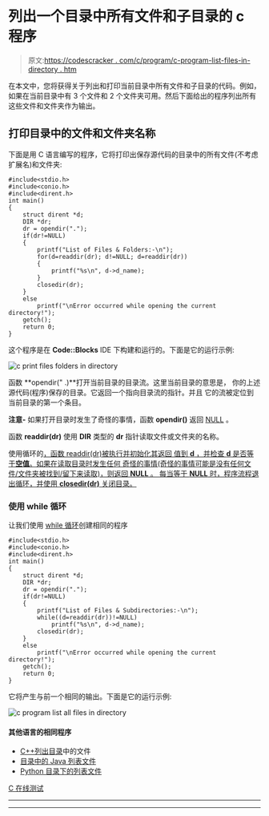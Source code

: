 # 列出一个目录中所有文件和子目录的 c 程序

> 原文:[https://codescracker . com/c/program/c-program-list-files-in-directory . htm](https://codescracker.com/c/program/c-program-list-files-in-directory.htm)

在本文中，您将获得关于列出和打印当前目录中所有文件和子目录的代码。例如，如果在当前目录中有 3 个文件和 2 个文件夹可用。然后下面给出的程序列出所有这些文件和文件夹作为输出。

## 打印目录中的文件和文件夹名称

下面是用 C 语言编写的程序，它将打印出保存源代码的目录中的所有文件(不考虑扩展名)和文件夹:

```
#include<stdio.h>
#include<conio.h>
#include<dirent.h>
int main()
{
    struct dirent *d;
    DIR *dr;
    dr = opendir(".");
    if(dr!=NULL)
    {
        printf("List of Files & Folders:-\n");
        for(d=readdir(dr); d!=NULL; d=readdir(dr))
        {
            printf("%s\n", d->d_name);
        }
        closedir(dr);
    }
    else
        printf("\nError occurred while opening the current directory!");
    getch();
    return 0;
}
```

这个程序是在 **Code::Blocks** IDE 下构建和运行的。下面是它的运行示例:

![c print files folders in directory](../Images/7d015b234fec2589e2331c31c80fbf36.png)

函数 **opendir(" .)**打开当前目录的目录流。这里当前目录的意思是， 你的上述源代码(程序)保存的目录。它返回一个指向目录流的指针。并且 它的流被定位到当前目录的第一个条目。

**注意-** 如果打开目录时发生了奇怪的事情，函数 **opendir()** 返回 <u>NULL</u> 。

函数 **readdir(dr)** 使用 **DIR** 类型的 **dr** 指针读取文件或文件夹的名称。

使用循环的[，函数 readdir(dr)被执行并初始化其返回 值到 **d** ，并检查 **d** 是否等于**空值**。如果在读取目录时发生任何 奇怪的事情(奇怪的事情可能是没有任何文件/文件夹被找到/留下来读取)，则返回 **NULL** 。 每当等于 **NULL** 时，程序流程退出循环，并使用 **closedir(dr)** 关闭目录。](/c/c-for-loop.htm)

### 使用 while 循环

让我们使用 [while 循环](/c/c-while-loop.htm)创建相同的程序

```
#include<stdio.h>
#include<conio.h>
#include<dirent.h>
int main()
{
    struct dirent *d;
    DIR *dr;
    dr = opendir(".");
    if(dr!=NULL)
    {
        printf("List of Files & Subdirectories:-\n");
        while((d=readdir(dr))!=NULL)
            printf("%s\n", d->d_name);
        closedir(dr);
    }
    else
        printf("\nError occurred while opening the current directory!");
    getch();
    return 0;
}
```

它将产生与前一个相同的输出。下面是它的运行示例:

![c program list all files in directory](../Images/26c53a48a991614bcd8fce73e79cb405.png)

#### 其他语言的相同程序

*   [C++列出目录](/cpp/program/cpp-program-list-files-in-directory.htm)中的文件
*   [目录中的 Java 列表文件](/java/program/java-program-list-files-in-directory.htm)
*   [Python 目录下的列表文件](/python/program/python-program-list-files-in-directory.htm)

[C 在线测试](/exam/showtest.php?subid=2)

* * *

* * *